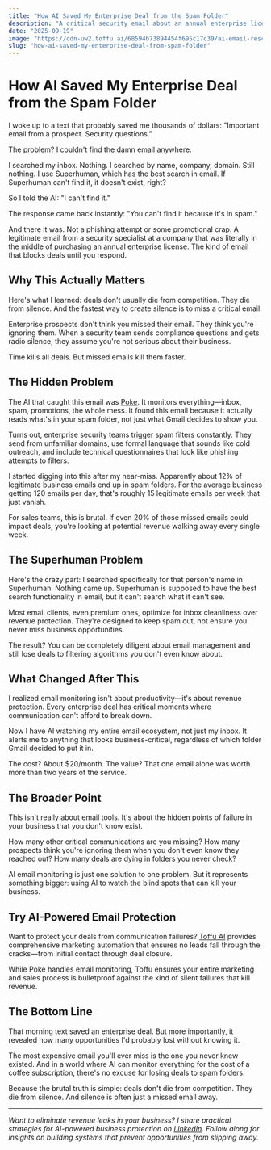 ```yaml
---
title: "How AI Saved My Enterprise Deal from the Spam Folder"
description: "A critical security email about an annual enterprise license was trapped in spam. Here's how AI email monitoring prevented a deal from dying in silence."
date: "2025-09-19"
image: "https://cdn-uw2.toffu.ai/68594b73894454f695c17c39/ai-email-rescue-toffu.jpg"
slug: "how-ai-saved-my-enterprise-deal-from-spam-folder"
---
```


# How AI Saved My Enterprise Deal from the Spam Folder

I woke up to a text that probably saved me thousands of dollars: "Important email from a prospect. Security questions."

The problem? I couldn't find the damn email anywhere.

I searched my inbox. Nothing. I searched by name, company, domain. Still nothing. I use Superhuman, which has the best search in email. If Superhuman can't find it, it doesn't exist, right?

So I told the AI: "I can't find it."

The response came back instantly: "You can't find it because it's in spam."

And there it was. Not a phishing attempt or some promotional crap. A legitimate email from a security specialist at a company that was literally in the middle of purchasing an annual enterprise license. The kind of email that blocks deals until you respond.

## Why This Actually Matters

Here's what I learned: deals don't usually die from competition. They die from silence. And the fastest way to create silence is to miss a critical email.

Enterprise prospects don't think you missed their email. They think you're ignoring them. When a security team sends compliance questions and gets radio silence, they assume you're not serious about their business.

Time kills all deals. But missed emails kill them faster.

## The Hidden Problem

The AI that caught this email was [Poke](https://poke.com). It monitors everything—inbox, spam, promotions, the whole mess. It found this email because it actually reads what's in your spam folder, not just what Gmail decides to show you.

Turns out, enterprise security teams trigger spam filters constantly. They send from unfamiliar domains, use formal language that sounds like cold outreach, and include technical questionnaires that look like phishing attempts to filters.

I started digging into this after my near-miss. Apparently about 12% of legitimate business emails end up in spam folders. For the average business getting 120 emails per day, that's roughly 15 legitimate emails per week that just vanish.

For sales teams, this is brutal. If even 20% of those missed emails could impact deals, you're looking at potential revenue walking away every single week.

## The Superhuman Problem

Here's the crazy part: I searched specifically for that person's name in Superhuman. Nothing came up. Superhuman is supposed to have the best search functionality in email, but it can't search what it can't see.

Most email clients, even premium ones, optimize for inbox cleanliness over revenue protection. They're designed to keep spam out, not ensure you never miss business opportunities.

The result? You can be completely diligent about email management and still lose deals to filtering algorithms you don't even know about.

## What Changed After This

I realized email monitoring isn't about productivity—it's about revenue protection. Every enterprise deal has critical moments where communication can't afford to break down.

Now I have AI watching my entire email ecosystem, not just my inbox. It alerts me to anything that looks business-critical, regardless of which folder Gmail decided to put it in.

The cost? About $20/month. The value? That one email alone was worth more than two years of the service.

## The Broader Point

This isn't really about email tools. It's about the hidden points of failure in your business that you don't know exist.

How many other critical communications are you missing? How many prospects think you're ignoring them when you don't even know they reached out? How many deals are dying in folders you never check?

AI email monitoring is just one solution to one problem. But it represents something bigger: using AI to watch the blind spots that can kill your business.

## Try AI-Powered Email Protection

Want to protect your deals from communication failures? [Toffu AI](https://toffu.ai) provides comprehensive marketing automation that ensures no leads fall through the cracks—from initial contact through deal closure.

While Poke handles email monitoring, Toffu ensures your entire marketing and sales process is bulletproof against the kind of silent failures that kill revenue.

## The Bottom Line

That morning text saved an enterprise deal. But more importantly, it revealed how many opportunities I'd probably lost without knowing it.

The most expensive email you'll ever miss is the one you never knew existed. And in a world where AI can monitor everything for the cost of a coffee subscription, there's no excuse for losing deals to spam folders.

Because the brutal truth is simple: deals don't die from competition. They die from silence. And silence is often just a missed email away.

---

*Want to eliminate revenue leaks in your business? I share practical strategies for AI-powered business protection on [LinkedIn](https://linkedin.com/in/orarbel). Follow along for insights on building systems that prevent opportunities from slipping away.*
